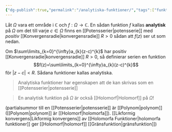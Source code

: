 ```yaml
---
{"dg-publish":true,"permalink":"/analytiska-funktioner/","tags":["funktionsteori"]}
---
```


Låt $\Omega$ vara ett område i $\mathbb{C}$ och $f:\Omega \rightarrow \mathbb{C}$. En sådan funktion $f$ kallas **analytisk** på $\Omega$ om det till varje $c\in\Omega$ finns en [[Potensserier\|potensserie]] med *positiv* [[Konvergensradie\|konvergensradie]] $R>0$ sådan att $f(z)$ ser ut som nedan.

Om $\sum\limits_{k=0}^{\infty}a_{k}(z-c)^{k}$ har positiv [[Konvergensradie\|konvergensradie]] $R>0$, så definierar serien en funktion 
$$f(z)=\sum\limits_{k=0}^{\infty}a_{k}(z-c)^{k}$$ för $|z-c|<R$. Sådana funktioner kallas analytiska.

> Analytiska funktioner har egenskapen att de kan skrivas som en [[Potensserier\|potensserie]]

> En analytisk funktion på $\Omega$ är också [[Holomorf\|Holomorf]] på $\Omega$!

(partialsummor till en [[Potensserier\|potensserie]] är [[Polynom\|polynom]] ([[Polynom\|polynom]] är [[Holomorf\|holomorfa]]). [[Likformig konvergens\|Likformig konvergens]] av [[Holomorfa Funktioner\|holomorfa funktioner]] ger [[Holomorf\|holomorf]] [[Gränsfunktion\|gränsfunktion]])
